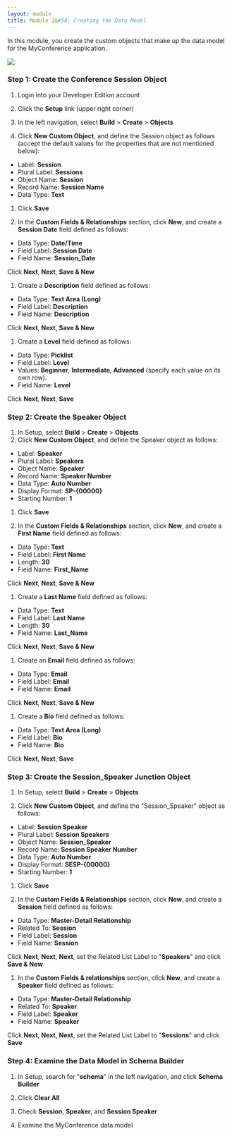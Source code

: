 ```yaml
---
layout: module
title: Module 2&#58; Creating the Data Model
---
```

In this module, you create the custom objects that make up the data model for the MyConference application.

![](https://github.com/ccoenraets/salesforce-developer-workshop/raw/master/images/schema.jpg)

### Step 1: Create the Conference Session Object

1. Login into your Developer Edition account

1. Click the **Setup** link (upper right corner)

1. In the left navigation, select **Build** > **Create** > **Objects**

1. Click **New Custom Object**, and define the Session object as follows (accept the default values for the properties that are not mentioned below):
  - Label: **Session**
  - Plural Label: **Sessions**
  - Object Name: **Session**
  - Record Name: **Session Name**
  - Data Type: **Text**

1. Click **Save**

1. In the **Custom Fields & Relationships** section, click **New**, and create a **Session Date** field defined as follows:
  - Data Type: **Date/Time**
  - Field Label: **Session Date**
  - Field Name: **Session_Date**

  Click **Next**, **Next**, **Save & New**

1. Create a **Description** field defined as follows:
  - Data Type: **Text Area (Long)**
  - Field Label: **Description**
  - Field Name: **Description**

  Click **Next**, **Next**, **Save & New**

1. Create a **Level** field defined as follows:
  - Data Type: **Picklist**
  - Field Label: **Level**
  - Values: **Beginner**, **Intermediate**, **Advanced** (specify each value on its own row).
  - Field Name: **Level**

  Click **Next**, **Next**, **Save**

### Step 2: Create the Speaker Object

1. In Setup, select **Build** > **Create** > **Objects**
1. Click **New Custom Object**, and define the Speaker object as follows:
  - Label: **Speaker**
  - Plural Label: **Speakers**
  - Object Name: **Speaker**
  - Record Name: **Speaker Number**
  - Data Type: **Auto Number**
  - Display Format: **SP-{00000}**
  - Starting Number: **1**

1. Click **Save**

1. In the **Custom Fields & Relationships** section, click **New**, and create a **First Name** field defined as follows:
  - Data Type: **Text**
  - Field Label: **First Name**
  - Length: **30**
  - Field Name: **First_Name**

  Click **Next**, **Next**, **Save & New**

1. Create a **Last Name** field defined as follows:
  - Data Type: **Text**
  - Field Label: **Last Name**
  - Length: **30**
  - Field Name: **Last_Name**

  Click **Next**, **Next**, **Save & New**

1. Create an **Email** field defined as follows:
  - Data Type: **Email**
  - Field Label: **Email**
  - Field Name: **Email**

  Click **Next**, **Next**, **Save & New**

1. Create a **Bio** field defined as follows:
  - Data Type: **Text Area (Long)**
  - Field Label: **Bio**
  - Field Name: **Bio**

  Click **Next**, **Next**, **Save**

### Step 3: Create the Session_Speaker Junction Object

1. In Setup, select **Build** > **Create** > **Objects**

1. Click **New Custom Object**, and define the "Session_Speaker" object as follows:
  - Label: **Session Speaker**
  - Plural Label: **Session Speakers**
  - Object Name: **Session_Speaker**
  - Record Name: **Session Speaker Number**
  - Data Type: **Auto Number**
  - Display Format: **SESP-{00000}**
  - Starting Number: **1**

1. Click **Save**

1. In the **Custom Fields & Relationships** section, click **New**, and create a **Session** field defined as follows:
  - Data Type: **Master-Detail Relationship**
  - Related To: **Session**
  - Field Label: **Session**
  - Field Name: **Session**

  Click **Next**, **Next**, **Next**, set the Related List Label to "**Speakers**" and click **Save & New**

1. In the **Custom Fields & relationships** section, click **New**, and create a **Speaker** field defined as follows:
  - Data Type: **Master-Detail Relationship**
  - Related To: **Speaker**
  - Field Label: **Speaker**
  - Field Name: **Speaker**

  Click **Next**, **Next**, **Next**, set the Related List Label to "**Sessions**" and click **Save**

### Step 4: Examine the Data Model in Schema Builder

1. In Setup, search for "**schema**" in the left navigation, and click **Schema Builder**

1. Click **Clear All**

1. Check **Session**, **Speaker**, and **Session Speaker**

1. Examine the MyConference data model

